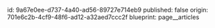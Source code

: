 id: 9a67e0ee-d737-4a40-ad56-89727e714eb9
published: false
origin: 701e6c2b-4cf9-48f6-ad12-a32aed7ccc2f
blueprint: page__articles
